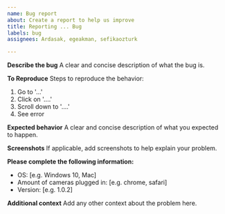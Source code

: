 ```yaml
---
name: Bug report
about: Create a report to help us improve
title: Reporting ... Bug
labels: bug
assignees: Ardasak, egeakman, sefikaozturk

---
```


**Describe the bug**
A clear and concise description of what the bug is.

**To Reproduce**
Steps to reproduce the behavior:
1. Go to '...'
2. Click on '....'
3. Scroll down to '....'
4. See error

**Expected behavior**
A clear and concise description of what you expected to happen.

**Screenshots**
If applicable, add screenshots to help explain your problem.

**Please complete the following information:**
 - OS: [e.g. Windows 10, Mac]
 - Amount of cameras plugged in: [e.g. chrome, safari]
 - Version: [e.g. 1.0.2]

**Additional context**
Add any other context about the problem here.
